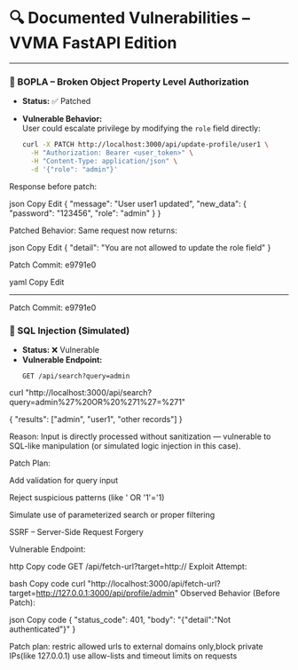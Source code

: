 # 🔍 Documented Vulnerabilities – VVMA FastAPI Edition

---

### 🔐 BOPLA – Broken Object Property Level Authorization

- **Status:** ✅ Patched  
- **Vulnerable Behavior:**  
  User could escalate privilege by modifying the `role` field directly:
  
  ```bash
  curl -X PATCH http://localhost:3000/api/update-profile/user1 \
    -H "Authorization: Bearer <user_token>" \
    -H "Content-Type: application/json" \
    -d '{"role": "admin"}'

Response before patch:

json
Copy
Edit
{
  "message": "User user1 updated",
  "new_data": {
    "password": "123456",
    "role": "admin"
  }
}

Patched Behavior:
Same request now returns:

json
Copy
Edit
{
  "detail": "You are not allowed to update the role field"
}

Patch Commit: e9791e0

yaml
Copy
Edit

---


 Patch Commit: e9791e0


### 🐞 SQL Injection (Simulated)

- **Status:** ❌ Vulnerable  
- **Vulnerable Endpoint:**  
  ```http
  GET /api/search?query=admin
curl "http://localhost:3000/api/search?query=admin%27%20OR%20%271%27=%271"

{
  "results": ["admin", "user1", "other records"]
}

Reason:
Input is directly processed without sanitization — vulnerable to SQL-like manipulation (or simulated logic injection in this case).

Patch Plan:

Add validation for query input

Reject suspicious patterns (like ' OR '1'='1)

Simulate use of parameterized search or proper filtering


SSRF – Server-Side Request Forgery

Vulnerable Endpoint:

http
Copy code
GET /api/fetch-url?target=http://<any-url>
Exploit Attempt:

bash
Copy code
curl "http://localhost:3000/api/fetch-url?target=http://127.0.0.1:3000/api/profile/admin"
Observed Behavior (Before Patch):

json
Copy code
{
  "status_code": 401,
  "body": "{\"detail\":\"Not authenticated\"}"
}

Patch plan: restric allowed urls to external domains only,block private IPs(like 127.0.0.1) use allow-lists and timeout limits on requests
